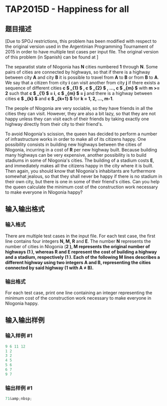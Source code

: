 # TAP2015D - Happiness for all

## 题目描述

\[Due to SPOJ restrictions, this problem has been modified with respect to the original version used in the Argentinian Programming Tournament of 2015 in order to have multiple test cases per input file. The original version of this problem (in Spanish) can be found at  \]

The separatist state of Nlogonia has **N** cities numbered **1** through **N**. Some pairs of cities are connected by highways, so that if there is a highway between city **A** and city **B** it is possible to travel from **A** to **B** or from **B** to **A**. We say that a citizen from city **i** can visit another from city **j** if there exists a sequence of different cities **c $ _{1} $ , c $ _{2} $ , ..., c $ _{m} $** with **m >= 2** such that **c $ _{1} $ = i**, **c $ _{m} $ = j** and there is a highway between cities **c $ _{k} $** and **c $ _{k+1} $** for **k = 1, 2, ..., m-1**.

The people of Nlogonia are very sociable, so they have friends in all the cities they can visit. However, they are also a bit lazy, so that they are not happy unless they can visit each of their friends by taking exactly one highway directly from their city to their friend's.

To avoid Nlogonia's scission, the queen has decided to perform a number of infrastructure works in order to make all of its citizens happy. One possibility consists in building new highways between the cities of Nlogonia, incurring in a cost of **R** per new highway built. Because building many highways can be very expensive, another possibility is to build stadiums in some of Nlogonia's cities. The building of a stadium costs **E**, and immediately makes all the citizens happy in the city where it is built. Then again, you should know that Nlogonia's inhabitants are furthermore somewhat jealous, so that they shall never be happy if there is no stadium in their own city, but there is one in some of their friend's cities. Can you help the queen calculate the minimum cost of the construction work necessary to make everyone in Nlogonia happy?

## 输入输出格式

### 输入格式

There are multiple test cases in the input file. For each test case, the first line contains four integers **N, M, R** and **E**. The number **N** represents the number of cities in Nlogonia (**2 ), **M** represents the original number of highways (**1 ), whereas **R** and **E** represent the cost of building a highway and a stadium, respectively (**1 ). Each of the following M lines describes a different highway using two integers **A** and **B**, representing the cities connected by said highway (**1 with **A ≠ B**).********

### 输出格式

For each test case, print one line containing an integer representing the minimum cost of the construction work necessary to make everyone in Nlogonia happy.

## 输入输出样例

### 输入样例 #1

```cpp
9 6 11 12
1 2
3 2
4 5
5 6
6 7
9 7
```


### 输出样例 #1

```cpp
71&amp;nbsp;
```


